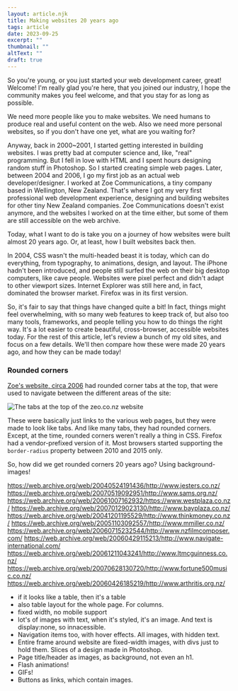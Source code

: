 ```yaml
---
layout: article.njk
title: Making websites 20 years ago
tags: article
date: 2023-09-25
excerpt: ""
thumbnail: ""
altText: ""
draft: true
---
```


So you're young, or you just started your web development career, great! Welcome! I'm really glad you're here, that you joined our industry, I hope the community makes you feel welcome, and that you stay for as long as possible.

We need more people like you to make websites. We need humans to produce real and useful content on the web. Also we need more personal websites, so if you don't have one yet, what are you waiting for?

Anyway, back in 2000~2001, I started getting interested in building websites. I was pretty bad at computer science and, like, "real" programming. But I fell in love with HTML and I spent hours designing random stuff in Photoshop. So I started creating simple web pages. Later, between 2004 and 2006, I go my first job as an actual web developer/designer. I worked at Zoe Communications, a tiny company based in Wellington, New Zealand. That's where I got my very first professional web development experience, designing and building websites for other tiny New Zealand companies. Zoe Communications doesn't exist anymore, and the websites I worked on at the time either, but some of them are still accessible on the web archive.

Today, what I want to do is take you on a journey of how websites were built almost 20 years ago. Or, at least, how I built websites back then.

In 2004, CSS wasn't the multi-headed beast it is today, which can do everything, from typography, to animations, design, and layout. The iPhone hadn't been introduced, and people still surfed the web on their big desktop computers, like cave people. Websites were pixel perfect and didn't adapt to other viewport sizes. Internet Explorer was still here and, in fact, dominated the browser market. Firefox was in its first version.

So, it's fair to say that things have changed quite a bit! In fact, things might feel overwhelming, with so many web features to keep track of, but also too many tools, frameworks, and people telling you how to do things the right way. It's a lot easier to create beautiful, cross-browser, accessible websites today. For the rest of this article, let's review a bunch of my old sites, and focus on a few details. We'll then compare how these were made 20 years ago, and how they can be made today!

### Rounded corners

[Zoe's website, circa 2006](https://web.archive.org/web/20070127092926/http://zoe.co.nz/) had rounded corner tabs at the top, that were used to navigate between the different areas of the site:

![The tabs at the top of the zeo.co.nz website](/assets/zoe-tabs.png)

These were basically just links to the various web pages, but they were made to look like tabs. And like many tabs, they had rounded corners. Except, at the time, rounded corners weren't really a thing in CSS. Firefox had a vendor-prefixed version of it. Most browsers started supporting the `border-radius` property between 2010 and 2015 only.

So, how did we get rounded corners 20 years ago? Using background-images!




https://web.archive.org/web/20040524191436/http://www.jesters.co.nz/
https://web.archive.org/web/20070519092951/http://www.sams.org.nz/
https://web.archive.org/web/20061007162932/https://www.westplaza.co.nz/
https://web.archive.org/web/20070129023130/http://www.bayplaza.co.nz/
https://web.archive.org/web/20041201195529/http://www.thinkmoney.co.nz/
https://web.archive.org/web/20051103092557/http://www.mmiller.co.nz/
https://web.archive.org/web/20060715232544/http://www.nzfilmcomposer.com/
https://web.archive.org/web/20060429115213/http://www.navigate-international.com/
https://web.archive.org/web/20061211043241/http://www.ltmcguinness.co.nz/
https://web.archive.org/web/20070628130720/http://www.fortune500music.co.nz/
https://web.archive.org/web/20060426185219/http://www.arthritis.org.nz/

- if it looks like a table, then it's a table
- also table layout for the whole page. For columns.
- fixed width, no mobile support
- lot's of images with text, when it's styled, it's an image. And text is display:none, so innacessible.
- Navigation items too, with hover effects. All images, with hidden text.
- Entire frame around website are fixed-width images, with divs just to hold them. Slices of a design made in Photoshop.
- Page title/header as images, as background, not even an h1.
- Flash animations!
- GIFs!
- Buttons as links, which contain images.
